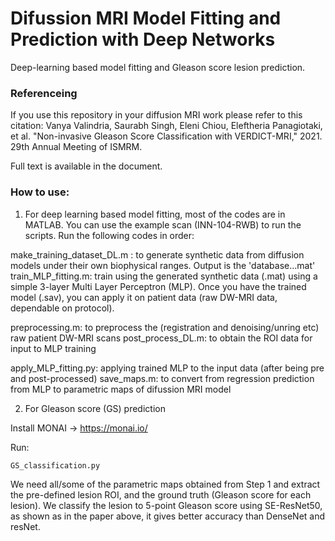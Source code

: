 # Difussion MRI Model Fitting and Prediction with Deep Networks

Deep-learning based model fitting and Gleason score lesion prediction.


### Referenceing
If you use this repository in your diffusion MRI work please refer to this citation:
Vanya Valindria, Saurabh Singh,  Eleni Chiou,  Eleftheria Panagiotaki, et al. "Non-invasive Gleason Score Classification with VERDICT-MRI," 2021. 29th Annual Meeting of ISMRM.

Full text is available in the document.

### How to use:

1. For deep learning based model fitting, most of the codes are in MATLAB. You can use the example scan (INN-104-RWB) to run the scripts. Run the following codes in order:

make_training_dataset_DL.m : to generate synthetic data from diffusion models under their own biophysical ranges. Output is the 'database...mat'
train_MLP_fitting.m: train using the generated synthetic data (.mat) using a simple 3-layer Multi Layer Perceptron (MLP). Once you have the trained model (.sav), you can apply it on patient data (raw DW-MRI data, dependable on protocol).

preprocessing.m: to preprocess the (registration and denoising/unring etc) raw patient DW-MRI scans
post_process_DL.m: to obtain the ROI data for input to MLP training

apply_MLP_fitting.py: applying trained MLP to the input data (after being pre and post-processed)
save_maps.m: to convert from regression prediction from MLP to parametric maps of difussion MRI model 

2. For Gleason score (GS) prediction

Install MONAI -> https://monai.io/

Run:
```
GS_classification.py
```

We need all/some of the parametric maps obtained from Step 1 and extract the pre-defined lesion ROI, and the ground truth (Gleason score for each lesion). We classify the lesion to 5-point Gleason score using SE-ResNet50, as shown as in the paper above, it gives better accuracy than DenseNet and resNet.

